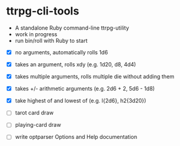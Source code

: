 # ttrpg-cli-tools

- A standalone Ruby command-line ttrpg-utility
- work in progress
- run bin/roll with Ruby to start

- [x] no arguments, automatically rolls 1d6
- [x] takes an argument, rolls xdy (e.g. 1d20, d8, 4d4)
- [x] takes multiple arguments, rolls multiple die without adding them
- [x] takes +/- arithmetic arguments (e.g. 2d6 + 2, 5d6 - 1d8)
- [x] take highest of and lowest of (e.g. l{2d6}, h2{3d20})

- [ ] tarot card draw
- [ ] playing-card draw
- [ ] write optparser Options and Help documentation